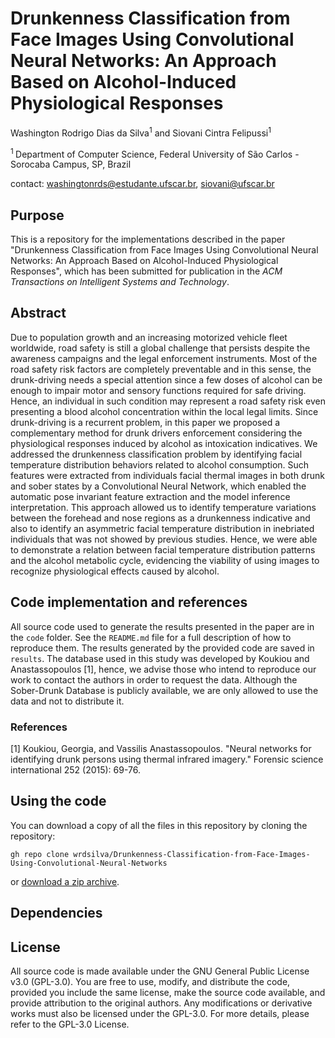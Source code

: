 # Drunkenness Classification from Face Images Using Convolutional Neural Networks: An Approach Based on Alcohol-Induced Physiological Responses

Washington Rodrigo Dias da Silva<sup>1</sup> and Siovani Cintra Felipussi<sup>1</sup>

<sup>1 </sup>Department of Computer Science, Federal University of São Carlos - Sorocaba Campus, SP, Brazil

contact:  washingtonrds@estudante.ufscar.br, siovani@ufscar.br

## Purpose

This is a repository for the implementations described in the paper "Drunkenness Classification from Face Images Using Convolutional Neural Networks: An Approach Based on Alcohol-Induced Physiological Responses", which has been submitted for publication in the *ACM Transactions on Intelligent Systems and Technology*.

## Abstract

Due to population growth and an increasing motorized vehicle fleet worldwide, road safety is still a global challenge that persists despite the awareness campaigns and the legal enforcement instruments. Most of the road safety risk factors are completely preventable and in this sense, the drunk-driving needs a special attention since a few doses of alcohol can be enough to impair motor and sensory functions required for safe driving. Hence, an individual in such condition may represent a road safety risk even presenting a blood alcohol concentration within the local legal limits. Since drunk-driving is a recurrent problem, in this paper we proposed a complementary method for drunk drivers enforcement considering the physiological responses induced by alcohol as intoxication indicatives. We addressed the drunkenness classification problem by identifying facial temperature distribution behaviors related to alcohol consumption. Such features were extracted from individuals facial thermal images in both drunk and sober states by a Convolutional Neural Network, which enabled the automatic pose invariant feature extraction and the model inference interpretation. This approach allowed us to identify temperature variations between the forehead and nose regions as a drunkenness indicative and also to identify an asymmetric facial temperature distribution in inebriated individuals that was not showed by previous studies. Hence, we were able to demonstrate a relation between facial temperature distribution patterns and the alcohol metabolic cycle, evidencing the viability of using images to recognize physiological effects caused by alcohol.

## Code implementation and references

All source code used to generate the results presented in the paper are in the `code` folder. See the `README.md` file for a full description of how to reproduce them. The results generated by the provided code are saved in `results`. The database used in this study was developed by Koukiou and Anastassopoulos [1], hence, we advise those who intend to reproduce our work to contact the authors in order to request the data. Although the Sober-Drunk Database is publicly available, we are only allowed to use the data and not to distribute it.

### References

[1] Koukiou, Georgia, and Vassilis Anastassopoulos. "Neural networks for identifying drunk persons using thermal infrared imagery." Forensic science international 252 (2015): 69-76.

## Using the code

You can download a copy of all the files in this repository by cloning the repository:

    gh repo clone wrdsilva/Drunkenness-Classification-from-Face-Images-Using-Convolutional-Neural-Networks

or [download a zip archive](https://github.com/wrdsilva/Drunkenness-Classification-from-Face-Images-Using-Convolutional-Neural-Networks/archive/refs/heads/main.zip).

## Dependencies

## License

All source code is made available under the GNU General Public License v3.0 (GPL-3.0). You are free to use, modify, and distribute the code, provided you include the same license, make the source code available, and provide attribution to the original authors. Any modifications or derivative works must also be licensed under the GPL-3.0. For more details, please refer to the GPL-3.0 License.
